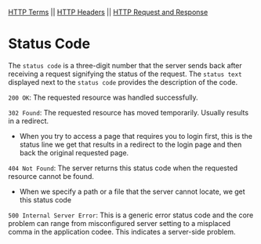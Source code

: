 [HTTP Terms](http.md)  || [HTTP Headers](http_headers.md) || [HTTP Request and Response](http_request_n_response.md) 

# Status Code 

The `status code` is a three-digit number that the server sends back after receiving a request signifying the status of the request. The `status text` displayed next to the `status code` provides the description of the code.

`200 OK`: The requested resource was handled successfully.

`302 Found`: The requested resource has moved temporarily. Usually results in a redirect.
  * When you try to access a page that requires you to login first, this is the status line we get that results in a redirect to the login page and then back the original requested page.

`404 Not Found`: The server returns this status code when the requested resource cannot be found.
  * When we specify a path or a file that the server cannot locate, we get this status code

`500 Internal Server Error`: This is a generic error status code and the core problem can range from misconfigured server setting to a misplaced comma in the application codee. This indicates a server-side problem.